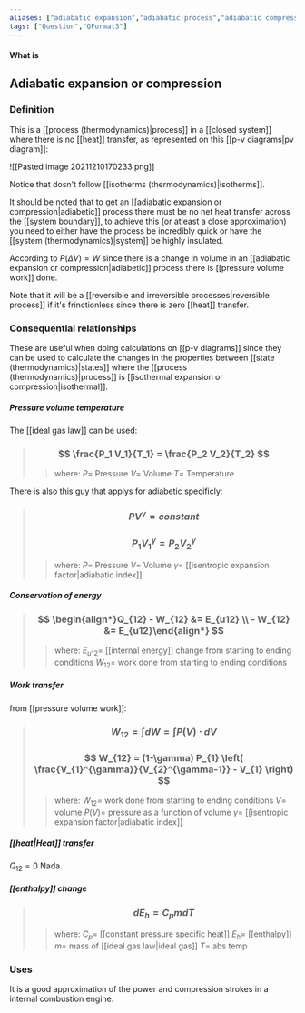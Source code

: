```yaml
---
aliases: ["adiabatic expansion","adiabatic process","adiabatic compression","no heat transfer process","adiabatic"]
tags: ["Question","QFormat3"]
---
```


#### What is
## Adiabatic expansion or compression
### Definition
This is a [[process (thermodynamics)|process]] in a [[closed system]] where there is no [[heat]] transfer, as represented on this [[p-v diagrams|pv diagram]]:

![[Pasted image 20211210170233.png]]

Notice that dosn't follow [[isotherms (thermodynamics)|isotherms]].

It should be noted that to get  an [[adiabatic expansion or compression|adiabetic]] process there must be no net heat transfer across the [[system boundary]], to achieve this (or atleast a close approximation) you need to either have the process be incredibly quick or have the [[system (thermodynamics)|system]] be highly insulated.

According to $P(\Delta V)=W$ since there is a change in volume in an [[adiabatic expansion or compression|adiabetic]] process there is [[pressure volume work]] done.

Note that it will be a [[reversible and irreversible processes|reversible process]] if it's frinctionless since there is zero [[heat]] transfer.

### Consequential relationships
These are useful when doing calculations on [[p-v diagrams]] since they can be used to calculate the changes in the properties between [[state (thermodynamics)|states]] where the [[process (thermodynamics)|process]] is [[isothermal expansion or compression|isothermal]].

##### Pressure volume temperature
The [[ideal gas law]] can be used:
> ### $$ \frac{P_1 V_1}{T_1} = \frac{P_2 V_2}{T_2} $$ 
>> where:
>> $P=$ Pressure
>> $V=$ Volume
>> $T=$ Temperature

There is also this guy that applys for adiabetic specificly:
> ### $$ PV^{\gamma} = constant $$
> ### $$ P_{1} V_{1}^{\gamma} = P_{2} V_{2}^{\gamma} $$ 
>> where:
>> $P=$ Pressure
>> $V=$ Volume
>> $\gamma=$ [[isentropic expansion factor|adiabatic index]]

##### Conservation of energy
> ### $$ \begin{align*}Q_{12} - W_{12} &= E_{u12} \\ - W_{12} &= E_{u12}\end{align*} $$ 
>> where:
>> $E_{u12}=$ [[internal energy]] change from starting to ending conditions
>> $W_{12}=$ work done from starting to ending conditions

##### Work transfer
from [[pressure volume work]]:
> ### $$ W_{12} = \int dW = \int P(V) \cdot dV $$ 
> ### $$ W_{12} = (1-\gamma) P_{1} \left( \frac{V_{1}^{\gamma}}{V_{2}^{\gamma-1}} - V_{1} \right) $$ 
>> where:
>> $W_{12}=$ work done from starting to ending conditions
>> $V=$ volume
>> $P(V)=$ pressure as a function of volume
>> $\gamma=$ [[isentropic expansion factor|adiabatic index]]

##### [[heat|Heat]] transfer
$Q_{12}=0$
Nada.

##### [[enthalpy]] change
> ### $$ d E_{h} = C_{p} m dT $$ 
>> where:
>> $C_{p}=$ [[constant pressure specific heat]]
>> $E_{h}=$ [[enthalpy]] 
>> $m=$ mass of [[ideal gas law|ideal gas]]
>> $T=$ abs temp

### Uses
It is a good approximation of the power and compression strokes in a internal combustion engine.